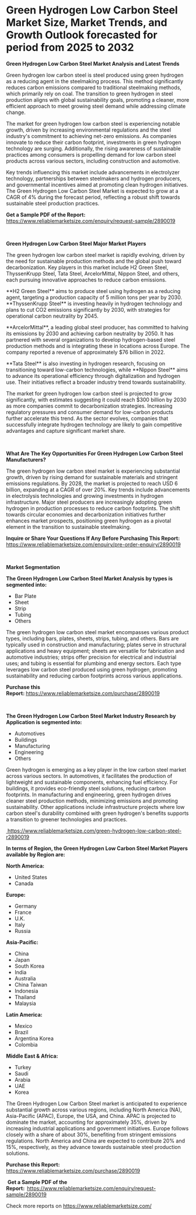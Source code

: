 <p><h1>Green Hydrogen Low Carbon Steel Market Size, Market Trends, and Growth Outlook forecasted for period from 2025 to 2032</h1></p><p><strong>Green Hydrogen Low Carbon Steel Market Analysis and Latest Trends</strong></p>
<p><p>Green hydrogen low carbon steel is steel produced using green hydrogen as a reducing agent in the steelmaking process. This method significantly reduces carbon emissions compared to traditional steelmaking methods, which primarily rely on coal. The transition to green hydrogen in steel production aligns with global sustainability goals, promoting a cleaner, more efficient approach to meet growing steel demand while addressing climate change.</p><p>The market for green hydrogen low carbon steel is experiencing notable growth, driven by increasing environmental regulations and the steel industry's commitment to achieving net-zero emissions. As companies innovate to reduce their carbon footprint, investments in green hydrogen technology are surging. Additionally, the rising awareness of sustainable practices among consumers is propelling demand for low carbon steel products across various sectors, including construction and automotive.</p><p>Key trends influencing this market include advancements in electrolyzer technology, partnerships between steelmakers and hydrogen producers, and governmental incentives aimed at promoting clean hydrogen initiatives. The Green Hydrogen Low Carbon Steel Market is expected to grow at a CAGR of 4% during the forecast period, reflecting a robust shift towards sustainable steel production practices.</p></p>
<p><strong>Get a Sample PDF of the Report:&nbsp;</strong> <a href="https://www.reliablemarketsize.com/enquiry/request-sample/2890019?utm_campaign=2799&utm_medium=2&utm_source=Github&utm_content=ia&utm_term=14032025&utm_id=green-hydrogen-low-carbon-steel">https://www.reliablemarketsize.com/enquiry/request-sample/2890019</a></p>
<p>&nbsp;</p>
<p><strong>Green Hydrogen Low Carbon Steel Major Market Players</strong></p>
<p><p>The green hydrogen low carbon steel market is rapidly evolving, driven by the need for sustainable production methods and the global push toward decarbonization. Key players in this market include H2 Green Steel, ThyssenKrupp Steel, Tata Steel, ArcelorMittal, Nippon Steel, and others, each pursuing innovative approaches to reduce carbon emissions.</p><p>**H2 Green Steel** aims to produce steel using hydrogen as a reducing agent, targeting a production capacity of 5 million tons per year by 2030. **ThyssenKrupp Steel** is investing heavily in hydrogen technology and plans to cut CO2 emissions significantly by 2030, with strategies for operational carbon neutrality by 2045.</p><p>**ArcelorMittal**, a leading global steel producer, has committed to halving its emissions by 2030 and achieving carbon neutrality by 2050. It has partnered with several organizations to develop hydrogen-based steel production methods and is integrating these in locations across Europe. The company reported a revenue of approximately $76 billion in 2022.</p><p>**Tata Steel** is also investing in hydrogen research, focusing on transitioning toward low-carbon technologies, while **Nippon Steel** aims to advance its operational efficiency through digitalization and hydrogen use. Their initiatives reflect a broader industry trend towards sustainability.</p><p>The market for green hydrogen low carbon steel is projected to grow significantly, with estimates suggesting it could reach $300 billion by 2030 as more companies commit to decarbonization strategies. Increasing regulatory pressures and consumer demand for low-carbon products further accelerate this trend. As the sector evolves, companies that successfully integrate hydrogen technology are likely to gain competitive advantages and capture significant market share.</p></p>
<p>&nbsp;</p>
<p><strong>What Are The Key Opportunities For Green Hydrogen Low Carbon Steel Manufacturers?</strong></p>
<p><p>The green hydrogen low carbon steel market is experiencing substantial growth, driven by rising demand for sustainable materials and stringent emissions regulations. By 2028, the market is projected to reach USD 6 billion, expanding at a CAGR of over 20%. Key trends include advancements in electrolysis technologies and growing investments in hydrogen infrastructure. Major steel producers are increasingly adopting green hydrogen in production processes to reduce carbon footprints. The shift towards circular economies and decarbonization initiatives further enhances market prospects, positioning green hydrogen as a pivotal element in the transition to sustainable steelmaking.</p></p>
<p><strong>Inquire or Share Your Questions If Any Before Purchasing This Report:</strong> <a href="https://www.reliablemarketsize.com/enquiry/pre-order-enquiry/2890019?utm_campaign=2799&utm_medium=2&utm_source=Github&utm_content=ia&utm_term=14032025&utm_id=green-hydrogen-low-carbon-steel">https://www.reliablemarketsize.com/enquiry/pre-order-enquiry/2890019</a></p>
<p>&nbsp;</p>
<p><strong>Market Segmentation</strong></p>
<p><strong>The Green Hydrogen Low Carbon Steel Market Analysis by types is segmented into:</strong></p>
<p><ul><li>Bar Plate</li><li>Sheet</li><li>Strip</li><li>Tubing</li><li>Others</li></ul></p>
<p><p>The green hydrogen low carbon steel market encompasses various product types, including bars, plates, sheets, strips, tubing, and others. Bars are typically used in construction and manufacturing; plates serve in structural applications and heavy equipment; sheets are versatile for fabrication and automotive industries; strips offer precision for electrical and industrial uses; and tubing is essential for plumbing and energy sectors. Each type leverages low carbon steel produced using green hydrogen, promoting sustainability and reducing carbon footprints across various applications.</p></p>
<p><strong>Purchase this Report:&nbsp;</strong><a href="https://www.reliablemarketsize.com/purchase/2890019?utm_campaign=2799&utm_medium=2&utm_source=Github&utm_content=ia&utm_term=14032025&utm_id=green-hydrogen-low-carbon-steel">https://www.reliablemarketsize.com/purchase/2890019</a></p>
<p>&nbsp;</p>
<p><strong>The Green Hydrogen Low Carbon Steel Market Industry Research by Application is segmented into:</strong></p>
<p><ul><li>Automotives</li><li>Buildings</li><li>Manufacturing</li><li>Engineering</li><li>Others</li></ul></p>
<p><p>Green hydrogen is emerging as a key player in the low carbon steel market across various sectors. In automotives, it facilitates the production of lightweight and sustainable components, enhancing fuel efficiency. For buildings, it provides eco-friendly steel solutions, reducing carbon footprints. In manufacturing and engineering, green hydrogen drives cleaner steel production methods, minimizing emissions and promoting sustainability. Other applications include infrastructure projects where low carbon steel's durability combined with green hydrogen's benefits supports a transition to greener technologies and practices.</p></p>
<p><a href="https://www.reliablemarketsize.com/green-hydrogen-low-carbon-steel-r2890019?utm_campaign=2799&utm_medium=2&utm_source=Github&utm_content=ia&utm_term=14032025&utm_id=green-hydrogen-low-carbon-steel">&nbsp;https://www.reliablemarketsize.com/green-hydrogen-low-carbon-steel-r2890019</a></p>
<p><strong>In terms of Region, the Green Hydrogen Low Carbon Steel Market Players available by Region are:</strong></p>
<p>
    <p> <strong> North America: </strong>
        <ul>
            <li>United States</li>
            <li>Canada</li>
        </ul>
        </p> 
    <p> <strong> Europe: </strong>
        <ul>
            <li>Germany</li>
            <li>France</li>
            <li>U.K.</li>
            <li>Italy</li>
            <li>Russia</li>
        </ul>
        </p> 
    <p> <strong> Asia-Pacific: </strong>
        <ul>
            <li>China</li>
            <li>Japan</li>
            <li>South Korea</li>
            <li>India</li>
            <li>Australia</li>
            <li>China Taiwan</li>
            <li>Indonesia</li>
            <li>Thailand</li>
            <li>Malaysia</li>
        </ul>
        </p> 
    <p> <strong> Latin America: </strong>
        <ul>
            <li>Mexico</li>
            <li>Brazil</li>
            <li>Argentina Korea</li>
            <li>Colombia</li>
        </ul>
        </p> 
    <p> <strong> Middle East & Africa: </strong>
        <ul>
            <li>Turkey</li>
            <li>Saudi</li>
            <li>Arabia</li>
            <li>UAE</li>
            <li>Korea</li>
        </ul>
    </p>
    </p>
<p><p>The Green Hydrogen Low Carbon Steel market is anticipated to experience substantial growth across various regions, including North America (NA), Asia-Pacific (APAC), Europe, the USA, and China. APAC is projected to dominate the market, accounting for approximately 35%, driven by increasing industrial applications and government initiatives. Europe follows closely with a share of about 30%, benefiting from stringent emissions regulations. North America and China are expected to contribute 20% and 15%, respectively, as they advance towards sustainable steel production solutions.</p></p>
<p><strong>Purchase this Report: </strong><a href="https://www.reliablemarketsize.com/purchase/2890019?utm_campaign=2799&utm_medium=2&utm_source=Github&utm_content=ia&utm_term=14032025&utm_id=green-hydrogen-low-carbon-steel">https://www.reliablemarketsize.com/purchase/2890019</a></p>
<p>&nbsp;<strong>Get a Sample PDF of the Report:&nbsp;&nbsp;</strong><a href="https://www.reliablemarketsize.com/enquiry/request-sample/2890019?utm_campaign=2799&utm_medium=2&utm_source=Github&utm_content=ia&utm_term=14032025&utm_id=green-hydrogen-low-carbon-steel">https://www.reliablemarketsize.com/enquiry/request-sample/2890019</a></p>
<p><strong></strong></p>
<p>Check more reports on <a href="https://www.reliablemarketsize.com/?utm_campaign=2799&utm_medium=2&utm_source=Github&utm_content=ia&utm_term=14032025&utm_id=green-hydrogen-low-carbon-steel">https://www.reliablemarketsize.com/</a></p>